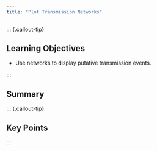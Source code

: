 ```yaml
---
title: "Plot Transmission Networks"
---
```


::: {.callout-tip}
## Learning Objectives

- Use networks to display putative transmission events.

:::

## Summary

::: {.callout-tip}
## Key Points

:::